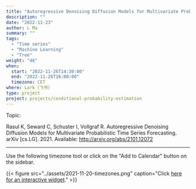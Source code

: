 ```yaml
---
title: "Autoregressive Denoising Diffusion Models for Multivariate Probabilistic Time Series Forecasting"
description: ""
date: "2022-11-23"
author: L Ma
summary: ""
tags:
  - "Time series"
  - "Machine Learning"
  - "Tree"
weight: "46"
when:
  start: "2022-11-26T14:30:00"
  end: "2022-11-26T16:00:00"
  timezone: CET
where: Lark（飞书）
type: project
project: projects/conditional-probability-estimation
---
```


Topic:

Rasul K, Seward C, Schuster I, Vollgraf R. Autoregressive Denoising Diffusion Models for Multivariate Probabilistic Time Series Forecasting. arXiv [cs.LG]. 2021. Available: http://arxiv.org/abs/2101.12072


---

Use the following timezone tool or click on the "Add to Calendar" button on the sidebar.

{{< figure src="../assets/2021-11-20-timezones.png" caption="Click [here for an interactive widget](https://www.worldtimebuddy.com/?qm=1&lid=1816670,2950159,5,8&h=1816670&date=2021-11-20&sln=21-22.5&hf=1)." >}}



